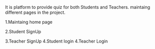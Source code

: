It is platform to provide quiz for both Students and Teachers.
maintaing different pages in the project.

1.Maintaing home page 

2.Student SignUp

3.Teacher SignUp
4.Student login 
4.Teacher Login
